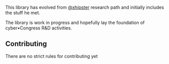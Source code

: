 This library has evolved from [@xhipster](https://github.com/xhipster) research path and initially includes the stuff he met.

The library is work in progress and hopefully lay the foundation of cyber•Congress R&D activities.

## Contributing
There are no strict rules for contributing yet
